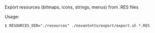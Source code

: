 Export resources (bitmaps, icons, strings, menus) from .RES files

Usage:
```console
$ RESOURCES_DIR="./resources" ./novantotto/export/export.sh *.RES
```
